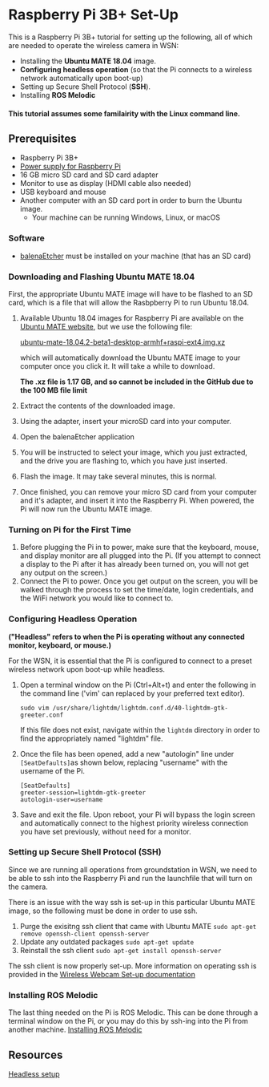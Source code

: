 # Raspberry Pi 3B+ Set-Up
This is a Raspberry Pi 3B+ tutorial for setting up the following, all of which are needed to operate the wireless camera in WSN: 

 - Installing the **Ubuntu MATE 18.04** image. 
 - **Configuring headless operation** (so that the Pi connects to a wireless network automatically upon boot-up)
 -  Setting up Secure Shell Protocol (**SSH**).
 - Installing **ROS Melodic**

#### This tutorial assumes some familairity with the Linux command line.

## Prerequisites

 - Raspberry Pi 3B+
 -  [Power supply for Raspberry Pi](https://www.amazon.com/CanaKit-Raspberry-Supply-Adapter-Listed/dp/B00MARDJZ4) 
 - 16 GB micro SD card and SD card adapter
 - Monitor to use as display (HDMI cable also needed)
 - USB keyboard and mouse
 - Another computer with an SD card port in order to burn the Ubuntu image. 
	 - Your machine can be running Windows, Linux, or macOS

### Software

 - [balenaEtcher](https://www.balena.io/etcher/) must be installed on your machine (that has an SD card)

### Downloading and Flashing Ubuntu MATE 18.04
First, the appropriate Ubuntu MATE image will have to be flashed to an SD card, which is a file that will allow the Rasbpberry Pi to run Ubuntu 18.04. 

1. Available Ubuntu 18.04 images for Raspberry Pi are available on the [Ubuntu MATE website](https://releases.ubuntu-mate.org/archived/bionic/armhf/), but we use the following file: 

	[ubuntu-mate-18.04.2-beta1-desktop-armhf+raspi-ext4.img.xz](https://releases.ubuntu-mate.org/archived/bionic/armhf/ubuntu-mate-18.04.2-beta1-desktop-armhf+raspi-ext4.img.xz "ubuntu-mate-18.04.2-beta1-desktop-armhf+raspi-ext4.img.xz") 

	which will automatically download the Ubuntu MATE image to 		your computer once you click it. It will take a while to download.

	 **The .xz file is 1.17 GB, and so cannot be included in the GitHub due to the 100 MB file limit**

2. Extract the contents of the downloaded image.
3. Using the adapter, insert your microSD card into your computer.
4. Open the balenaEtcher application
5. You will be instructed to select your image, which you just extracted, and the drive you are flashing to, which you have just inserted.
6. Flash the image. It may take several minutes, this is normal. 
7. Once finished, you can remove your micro SD card from your computer and it's adapter, and insert it into the Raspberry Pi. When powered, the Pi will now run the Ubuntu MATE image. 

### Turning on Pi for the First Time

 1. Before plugging the Pi in to power, make sure that the keyboard, mouse, and display monitor are all plugged into the Pi. (If you attempt to connect a display to the Pi after it has already been turned on, you will not get any output on the screen.)
 2. Connect the Pi to power. Once you get output on the screen, you will be walked through the process to set the time/date, login credentials, and the WiFi network you would like to connect to.
 
 ### Configuring Headless Operation
 **("Headless" refers to when the Pi is operating without any connected monitor, keyboard, or mouse.)**
 
 For the WSN, it is essential that the Pi is configured to connect to a preset wireless network upon boot-up while headless. 
 
 1. Open a terminal window on the Pi (Ctrl+Alt+t) and enter the following in the command line ('vim' can replaced by your preferred text editor).
	 ```
	sudo vim /usr/share/lightdm/lightdm.conf.d/40-lightdm-gtk-greeter.conf
	```
	
	If this file does not exist, navigate within the 		`lightdm` directory in order to find the appropriately named "lightdm" file.
3. Once the file has been opened, add a new "autologin" line under `[SeatDefaults]`as shown below, replacing "username" with the username of the Pi.
	```
	[SeatDefaults]
	greeter-session=lightdm-gtk-greeter
	autologin-user=username  
	```
4. Save and exit the file. Upon reboot, your Pi will bypass the login screen and automatically connect to the highest priority wireless connection you have set previously, without need for a monitor.

 ### Setting up Secure Shell Protocol (SSH)
Since we are running all operations from groundstation in WSN, we need to be able to ssh into the Raspberry Pi and run the launchfile that will turn on the camera.

There is an issue with the way ssh is set-up in this particular Ubuntu MATE image, so the following must be done in order to use ssh.

 1. Purge the exisitng ssh client that came with Ubuntu MATE
 `sudo apt-get remove openssh-client openssh-server`
 2. Update any outdated packages
 `sudo apt-get update`
 3. Reinstall the ssh client
 `sudo apt-get install openssh-server`

The ssh client is now properly set-up. More information on operating ssh is provided in the [Wireless Webcam Set-up documentation](https://github.com/riplaboratory/Kanaloa/tree/master/SurfaceVehicles/WSN/Wireless%20Webcam%20Set-up) 

 ### Installing ROS Melodic
 The last thing needed on the Pi is ROS Melodic. This can be done through a terminal window on the Pi, or you may do this by ssh-ing into the Pi from another machine.
[Installing ROS Melodic](http://wiki.ros.org/melodic/Installation/Ubuntu)

## Resources
[Headless setup](https://askubuntu.com/questions/1202230/auto-login-enable-on-turn-on-system)
